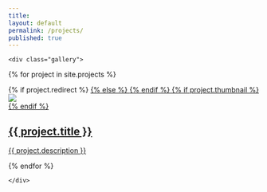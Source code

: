 ```yaml
---
title:
layout: default
permalink: /projects/
published: true
---
```



<div class="ProjectContainer">

	<div class="gallery">

  {% for project in site.projects %}


  <div class="projectTile">
    {% if project.redirect %}
    <a href="{{ project.redirect }}" target="_blank">
    {% else %}
    <a href="{{ project.url | prepend: site.baseurl | prepend: site.url }}">
    {% endif %}
    {% if project.thumbnail %}
    <div class="thumbnail">
      <img src="{{ project.thumbnail | prepend: '/assets/images/' | relative_url }}">
    </div>
    {% endif %}
    <div class="tileBody">
      <h2>{{ project.title }}</h2>
      <p>{{ project.description }}</p>
    </div>
    </a>
  </div>

  {% endfor %}

	</div>

</div>
